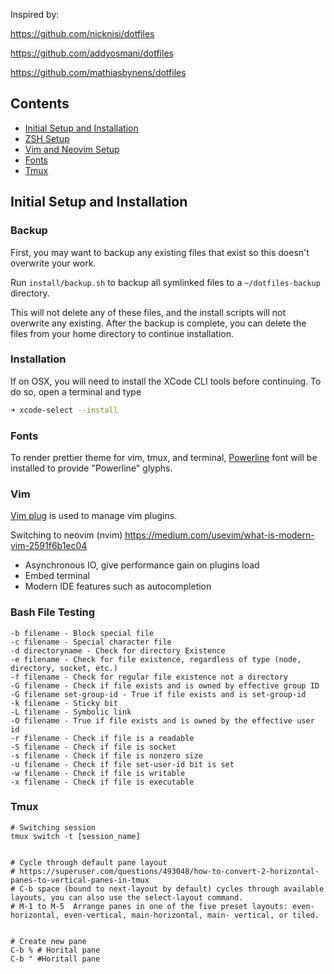 Inspired by:

https://github.com/nicknisi/dotfiles

https://github.com/addyosmani/dotfiles

https://github.com/mathiasbynens/dotfiles

## Contents

+ [Initial Setup and Installation](#initial-setup-and-installation)
+ [ZSH Setup](#zsh-setup)
+ [Vim and Neovim Setup](#vim-and-neovim-setup)
+ [Fonts](#fonts)
+ [Tmux](#tmux-configuration)

## Initial Setup and Installation

### Backup

First, you may want to backup any existing files that exist so this doesn't overwrite your work.

Run `install/backup.sh` to backup all symlinked files to a `~/dotfiles-backup` directory.

This will not delete any of these files, and the install scripts will not overwrite any
existing. After the backup is complete, you can delete the files from your home directory
to continue installation.

### Installation

If on OSX, you will need to install the XCode CLI tools before continuing. To do
so, open a terminal and type

```bash
➜ xcode-select --install
```

### Fonts
To render prettier theme for vim, tmux, and terminal,
[Powerline](https://github.com/powerline/fonts) font will be installed to provide
"Powerline" glyphs.

### Vim

[Vim plug](https://github.com/junegunn/vim-plug) is used to manage vim plugins.

Switching to neovim (nvim)
https://medium.com/usevim/what-is-modern-vim-2591f6b1ec04
* Asynchronous IO, give performance gain on plugins load
* Embed terminal
* Modern IDE features such as autocompletion


### Bash File Testing
```
-b filename - Block special file
-c filename - Special character file
-d directoryname - Check for directory Existence
-e filename - Check for file existence, regardless of type (node, directory, socket, etc.)
-f filename - Check for regular file existence not a directory
-G filename - Check if file exists and is owned by effective group ID
-G filename set-group-id - True if file exists and is set-group-id
-k filename - Sticky bit
-L filename - Symbolic link
-O filename - True if file exists and is owned by the effective user id
-r filename - Check if file is a readable
-S filename - Check if file is socket
-s filename - Check if file is nonzero size
-u filename - Check if file set-user-id bit is set
-w filename - Check if file is writable
-x filename - Check if file is executable
```




### Tmux
``` 
# Switching session
tmux switch -t [session_name]


# Cycle through default pane layout
# https://superuser.com/questions/493048/how-to-convert-2-horizontal-panes-to-vertical-panes-in-tmux
# C-b space (bound to next-layout by default) cycles through available layouts, you can also use the select-layout command.
# M-1 to M-5  Arrange panes in one of the five preset layouts: even- horizontal, even-vertical, main-horizontal, main- vertical, or tiled.


# Create new pane
C-b % # Horital pane
C-b " #Horitall pane


```

